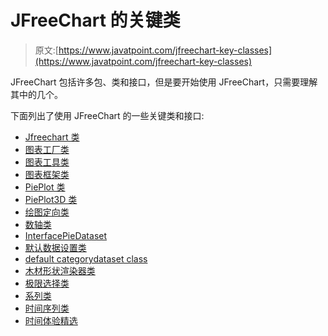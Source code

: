 # JFreeChart 的关键类

> 原文:[https://www.javatpoint.com/jfreechart-key-classes](https://www.javatpoint.com/jfreechart-key-classes)

JFreeChart 包括许多包、类和接口，但是要开始使用 JFreeChart，只需要理解其中的几个。

下面列出了使用 JFreeChart 的一些关键类和接口:

*   [Jfreechart 类](jfreechart-class)
*   [图表工厂类](jfreechart-chartfactory-class)
*   [图表工具类](jfreechart-chartutilities-class)
*   [图表框架类](jfreechart-chartframe-class)
*   [PiePlot 类](jfreechart-pieplot-class)
*   [PiePlot3D 类](jfreechart-pieplot3d-class)
*   [绘图定向类](jfreechart-plotorientation-class)
*   [数轴类](jfreechart-numberaxis-class)
*   [InterfacePieDataset](jfreechart-interfacepiedataset)
*   [默认数据设置类](jfreechart-defaultpiedataset-class)
*   [default categorydataset class](jfreechart-defaultcategorydataset-class)
*   [木材形状渲染器类](jfreechart-xylineandshaperenderer-class)
*   [极限选择类](jfreechart-xyseriescollection-class)
*   [系列类](jfreechart-xyseries-class)
*   [时间序列类](jfreechart-timeseries-class)
*   [时间体验精选](jfreechart-timeseriescollection)